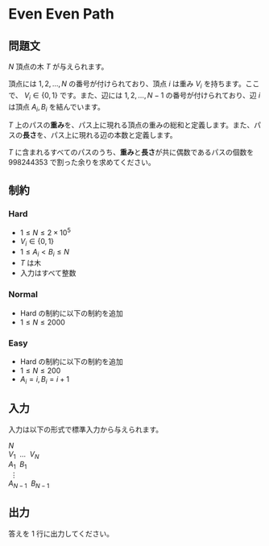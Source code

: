 # Even Even Path

## 問題文

$N$ 頂点の木 $T$ が与えられます。

頂点には $1, 2, \dots, N$ の番号が付けられており、頂点 $i$ は重み $V_i$ を持ちます。ここで、 $V_i \in \lbrace 0, 1 \rbrace$ です。また、辺には $1, 2, \dots, N - 1$ の番号が付けられており、辺 $i$ は頂点 $A_i, B_i$ を結んでいます。

$T$ 上のパスの**重み**を、パス上に現れる頂点の重みの総和と定義します。また、パスの**長さ**を、パス上に現れる辺の本数と定義します。

$T$ に含まれるすべてのパスのうち、**重み**と**長さ**が共に偶数であるパスの個数を $998244353$ で割った余りを求めてください。

## 制約

### Hard

- $1 \le N \le 2 \times 10^5$
- $V_i \in \lbrace 0, 1 \rbrace$
- $1 \le A_i < B_i \le N$
- $T$ は木
- 入力はすべて整数

### Normal

- Hard の制約に以下の制約を追加
- $1 \le N \le 2000$

### Easy

- Hard の制約に以下の制約を追加
- $1 \le N \le 200$
- $A_i = i, B_i = i + 1$

## 入力

入力は以下の形式で標準入力から与えられます。

<div class="code-math">

$N$ \
$V_1 \ \ \dots \ \ V_N$ \
$A_1 \ \ B_1$ \
$\ \vdots$ \
$A_{N - 1} \ \ B_{N - 1}$

</div>

## 出力

答えを $1$ 行に出力してください。
